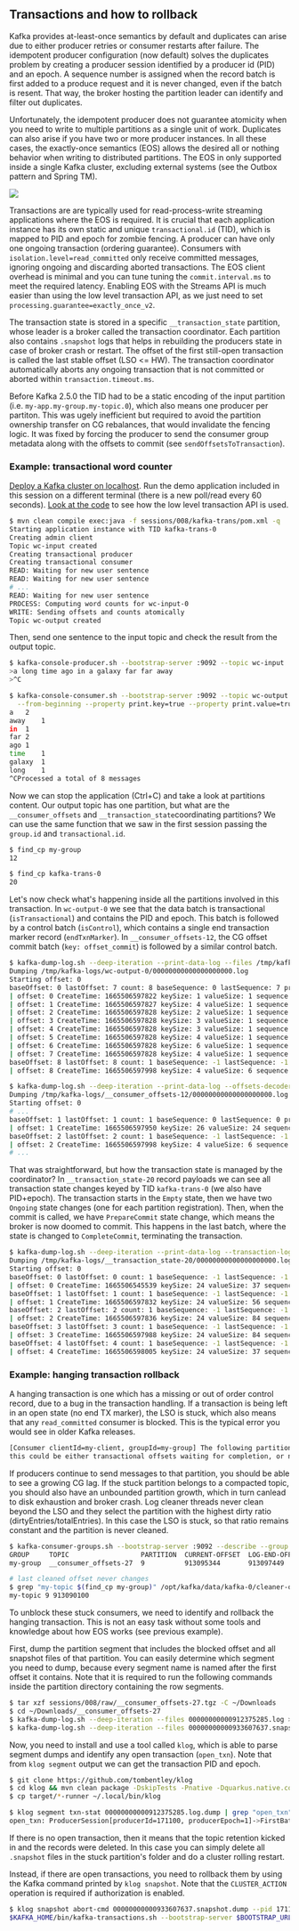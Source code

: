 ## Transactions and how to rollback

Kafka provides at-least-once semantics by default and duplicates can arise due to either producer retries or consumer restarts after failure.
The idempotent producer configuration (now default) solves the duplicates problem by creating a producer session identified by a producer id (PID) and an epoch.
A sequence number is assigned when the record batch is first added to a produce request and it is never changed, even if the batch is resent.
That way, the broker hosting the partition leader can identify and filter out duplicates.

Unfortunately, the idempotent producer does not guarantee atomicity when you need to write to multiple partitions as a single unit of work.
Duplicates can also arise if you have two or more producer instances.
In all these cases, the exactly-once semantics (EOS) allows the desired all or nothing behavior when writing to distributed partitions.
The EOS in only supported inside a single Kafka cluster, excluding external systems (see the Outbox pattern and Spring TM).

![](images/trans.png)

Transactions are are typically used for read-process-write streaming applications where the EOS is required.
It is crucial that each application instance has its own static and unique `transactional.id` (TID), which is mapped to PID and epoch for zombie fencing.
A producer can have only one ongoing transaction (ordering guarantee).
Consumers with `isolation.level=read_committed` only receive committed messages, ignoring ongoing and discarding aborted transactions.
The EOS client overhead is minimal and you can tune tuning the `commit.interval.ms` to meet the required latency.
Enabling EOS with the Streams API is much easier than using the low level transaction API, as we just need to set `processing.guarantee=exactly_once_v2`.

The transaction state is stored in a specific `__transaction_state` partition, whose leader is a broker called the transaction coordinator. 
Each partition also contains `.snapshot` logs that helps in rebuilding the producers state in case of broker crash or restart.
The offset of the first still-open transaction is called the last stable offset (LSO <= HW).
The transaction coordinator automatically aborts any ongoing transaction that is not committed or aborted within `transaction.timeout.ms`.

Before Kafka 2.5.0 the TID had to be a static encoding of the input partition (i.e. `my-app.my-group.my-topic.0`), which also means one producer per partiton.
This was ugely inefficient but required to avoid the partition ownership transfer on CG rebalances, that would invalidate the fencing logic.
It was fixed by forcing the producer to send the consumer group metadata along with the offsets to commit (see `sendOffsetsToTransaction`).

### Example: transactional word counter

[Deploy a Kafka cluster on localhost](/sessions/001).
Run the demo application included in this session on a different terminal (there is a new poll/read every 60 seconds).
[Look at the code](/sessions/008/kafka-trans) to see how the low level transaction API is used.

```sh
$ mvn clean compile exec:java -f sessions/008/kafka-trans/pom.xml -q
Starting application instance with TID kafka-trans-0
Creating admin client
Topic wc-input created
Creating transactional producer
Creating transactional consumer
READ: Waiting for new user sentence
READ: Waiting for new user sentence
# ...
READ: Waiting for new user sentence
PROCESS: Computing word counts for wc-input-0
WRITE: Sending offsets and counts atomically
Topic wc-output created
```

Then, send one sentence to the input topic and check the result from the output topic.

```sh
$ kafka-console-producer.sh --bootstrap-server :9092 --topic wc-input
>a long time ago in a galaxy far far away
>^C

$ kafka-console-consumer.sh --bootstrap-server :9092 --topic wc-output \
  --from-beginning --property print.key=true --property print.value=true
a	2
away	1
in	1
far	2
ago	1
time	1
galaxy	1
long	1
^CProcessed a total of 8 messages
```

Now we can stop the application (Ctrl+C) and take a look at partitions content.
Our output topic has one partition, but what are the `__consumer_offsets` and `__transaction_state`coordinating partitions?
We can use the same function that we saw in the first session passing the `group.id` and `transactional.id`.

```sh
$ find_cp my-group
12

$ find_cp kafka-trans-0
20
```

Let's now check what's happening inside all the partitions involved in this transaction.
In `wc-output-0` we see that the data batch is transactional (`isTransactional`) and contains the PID and epoch.
This batch is followed by a control batch (`isControl`), which contains a single end transaction marker record (`endTxnMarker`).
In `__consumer_offsets-12`, the CG offset commit batch (`key: offset_commit`) is followed by a similar control batch.

```sh
$ kafka-dump-log.sh --deep-iteration --print-data-log --files /tmp/kafka-logs/wc-output-0/00000000000000000000.log
Dumping /tmp/kafka-logs/wc-output-0/00000000000000000000.log
Starting offset: 0
baseOffset: 0 lastOffset: 7 count: 8 baseSequence: 0 lastSequence: 7 producerId: 0 producerEpoch: 0 partitionLeaderEpoch: 0 isTransactional: true isControl: false deleteHorizonMs: OptionalLong.empty position: 0 CreateTime: 1665506597828 size: 152 magic: 2 compresscodec: none crc: 3801140420 isvalid: true
| offset: 0 CreateTime: 1665506597822 keySize: 1 valueSize: 1 sequence: 0 headerKeys: [] key: a payload: 2
| offset: 1 CreateTime: 1665506597827 keySize: 4 valueSize: 1 sequence: 1 headerKeys: [] key: away payload: 1
| offset: 2 CreateTime: 1665506597828 keySize: 2 valueSize: 1 sequence: 2 headerKeys: [] key: in payload: 1
| offset: 3 CreateTime: 1665506597828 keySize: 3 valueSize: 1 sequence: 3 headerKeys: [] key: far payload: 2
| offset: 4 CreateTime: 1665506597828 keySize: 3 valueSize: 1 sequence: 4 headerKeys: [] key: ago payload: 1
| offset: 5 CreateTime: 1665506597828 keySize: 4 valueSize: 1 sequence: 5 headerKeys: [] key: time payload: 1
| offset: 6 CreateTime: 1665506597828 keySize: 6 valueSize: 1 sequence: 6 headerKeys: [] key: galaxy payload: 1
| offset: 7 CreateTime: 1665506597828 keySize: 4 valueSize: 1 sequence: 7 headerKeys: [] key: long payload: 1
baseOffset: 8 lastOffset: 8 count: 1 baseSequence: -1 lastSequence: -1 producerId: 0 producerEpoch: 0 partitionLeaderEpoch: 0 isTransactional: true isControl: true deleteHorizonMs: OptionalLong.empty position: 152 CreateTime: 1665506597998 size: 78 magic: 2 compresscodec: none crc: 3355926470 isvalid: true
| offset: 8 CreateTime: 1665506597998 keySize: 4 valueSize: 6 sequence: -1 headerKeys: [] endTxnMarker: COMMIT coordinatorEpoch: 0

$ kafka-dump-log.sh --deep-iteration --print-data-log --offsets-decoder --files /tmp/kafka-logs/__consumer_offsets-12/00000000000000000000.log
Dumping /tmp/kafka-logs/__consumer_offsets-12/00000000000000000000.log
Starting offset: 0
# ...
baseOffset: 1 lastOffset: 1 count: 1 baseSequence: 0 lastSequence: 0 producerId: 0 producerEpoch: 0 partitionLeaderEpoch: 0 isTransactional: true isControl: false deleteHorizonMs: OptionalLong.empty position: 339 CreateTime: 1665506597950 size: 118 magic: 2 compresscodec: none crc: 4199759988 isvalid: true
| offset: 1 CreateTime: 1665506597950 keySize: 26 valueSize: 24 sequence: 0 headerKeys: [] key: offset_commit::group=my-group,partition=wc-input-0 payload: offset=1
baseOffset: 2 lastOffset: 2 count: 1 baseSequence: -1 lastSequence: -1 producerId: 0 producerEpoch: 0 partitionLeaderEpoch: 0 isTransactional: true isControl: true deleteHorizonMs: OptionalLong.empty position: 457 CreateTime: 1665506597998 size: 78 magic: 2 compresscodec: none crc: 3355926470 isvalid: true
| offset: 2 CreateTime: 1665506597998 keySize: 4 valueSize: 6 sequence: -1 headerKeys: [] endTxnMarker: COMMIT coordinatorEpoch: 0
# ...
```

That was straightforward, but how the transaction state is managed by the coordinator? 
In `__transaction_state-20` record payloads we can see all transaction state changes keyed by TID `kafka-trans-0` (we also have PID+epoch).
The transaction starts in the `Empty` state, then we have two `Ongoing` state changes (one for each partition registration).
Then, when the commit is called, we have `PrepareCommit` state change, which means the broker is now doomed to commit.
This happens in the last batch, where the state is changed to `CompleteCommit`, terminating  the transaction.

```sh
$ kafka-dump-log.sh --deep-iteration --print-data-log --transaction-log-decoder --files /tmp/kafka-logs/__transaction_state-20/00000000000000000000.log
Dumping /tmp/kafka-logs/__transaction_state-20/00000000000000000000.log
Starting offset: 0
baseOffset: 0 lastOffset: 0 count: 1 baseSequence: -1 lastSequence: -1 producerId: -1 producerEpoch: -1 partitionLeaderEpoch: 0 isTransactional: false isControl: false deleteHorizonMs: OptionalLong.empty position: 0 CreateTime: 1665506545539 size: 130 magic: 2 compresscodec: none crc: 682337358 isvalid: true
| offset: 0 CreateTime: 1665506545539 keySize: 24 valueSize: 37 sequence: -1 headerKeys: [] key: transaction_metadata::transactionalId=kafka-trans-0 payload: producerId:0,producerEpoch:0,state=Empty,partitions=[],txnLastUpdateTimestamp=1665506545533,txnTimeoutMs=60000
baseOffset: 1 lastOffset: 1 count: 1 baseSequence: -1 lastSequence: -1 producerId: -1 producerEpoch: -1 partitionLeaderEpoch: 0 isTransactional: false isControl: false deleteHorizonMs: OptionalLong.empty position: 130 CreateTime: 1665506597832 size: 149 magic: 2 compresscodec: none crc: 3989189852 isvalid: true
| offset: 1 CreateTime: 1665506597832 keySize: 24 valueSize: 56 sequence: -1 headerKeys: [] key: transaction_metadata::transactionalId=kafka-trans-0 payload: producerId:0,producerEpoch:0,state=Ongoing,partitions=[wc-output-0],txnLastUpdateTimestamp=1665506597831,txnTimeoutMs=60000
baseOffset: 2 lastOffset: 2 count: 1 baseSequence: -1 lastSequence: -1 producerId: -1 producerEpoch: -1 partitionLeaderEpoch: 0 isTransactional: false isControl: false deleteHorizonMs: OptionalLong.empty position: 279 CreateTime: 1665506597836 size: 178 magic: 2 compresscodec: none crc: 4121781109 isvalid: true
| offset: 2 CreateTime: 1665506597836 keySize: 24 valueSize: 84 sequence: -1 headerKeys: [] key: transaction_metadata::transactionalId=kafka-trans-0 payload: producerId:0,producerEpoch:0,state=Ongoing,partitions=[__consumer_offsets-12,wc-output-0],txnLastUpdateTimestamp=1665506597836,txnTimeoutMs=60000
baseOffset: 3 lastOffset: 3 count: 1 baseSequence: -1 lastSequence: -1 producerId: -1 producerEpoch: -1 partitionLeaderEpoch: 0 isTransactional: false isControl: false deleteHorizonMs: OptionalLong.empty position: 457 CreateTime: 1665506597988 size: 178 magic: 2 compresscodec: none crc: 1820961623 isvalid: true
| offset: 3 CreateTime: 1665506597988 keySize: 24 valueSize: 84 sequence: -1 headerKeys: [] key: transaction_metadata::transactionalId=kafka-trans-0 payload: producerId:0,producerEpoch:0,state=PrepareCommit,partitions=[__consumer_offsets-12,wc-output-0],txnLastUpdateTimestamp=1665506597987,txnTimeoutMs=60000
baseOffset: 4 lastOffset: 4 count: 1 baseSequence: -1 lastSequence: -1 producerId: -1 producerEpoch: -1 partitionLeaderEpoch: 0 isTransactional: false isControl: false deleteHorizonMs: OptionalLong.empty position: 635 CreateTime: 1665506598005 size: 130 magic: 2 compresscodec: none crc: 4065405397 isvalid: true
| offset: 4 CreateTime: 1665506598005 keySize: 24 valueSize: 37 sequence: -1 headerKeys: [] key: transaction_metadata::transactionalId=kafka-trans-0 payload: producerId:0,producerEpoch:0,state=CompleteCommit,partitions=[],txnLastUpdateTimestamp=1665506597989,txnTimeoutMs=60000
```

### Example: hanging transaction rollback

A hanging transaction is one which has a missing or out of order control record, due to a bug in the transaction handling.
If a transaction is being left in an open state (no end TX marker), the LSO is stuck, which also means that any `read_committed` consumer is blocked.
This is the typical error you would see in older Kafka releases.

```sh
[Consumer clientId=my-client, groupId=my-group] The following partitions still have unstable offsets which are not cleared on the broker side: [my-topic-9], 
this could be either transactional offsets waiting for completion, or normal offsets waiting for replication after appending to local log
```

If producers continue to send messages to that partition, you should be able to see a growing CG lag.
If the stuck partition belongs to a compacted topic, you should also have an unbounded partition growth, which in turn canlead to disk exhaustion and broker crash.
Log cleaner threads never clean beyond the LSO and they select the partition with the highest dirty ratio (dirtyEntries/totalEntries).
In this case the LSO is stuck, so that ratio remains constant and the partition is never cleaned.

```sh
$ kafka-consumer-groups.sh --bootstrap-server :9092 --describe --group my-group
GROUP     TOPIC                  PARTITION  CURRENT-OFFSET  LOG-END-OFFSET  LAG   CONSUMER-ID  HOST           CLIENT-ID
my-group  __consumer_offsets-27  9          913095344       913097449       2115  my-client-0  /10.60.172.97  my-client

# last cleaned offset never changes
$ grep "my-topic $(find_cp my-group)" /opt/kafka/data/kafka-0/cleaner-offset-checkpoint
my-topic 9 913090100
```

To unblock these stuck consumers, we need to identify and rollback the hanging transaction.
This is not an easy task without some tools and knowledge about how EOS works (see previous example).

First, dump the partition segment that includes the blocked offset and all snapshot files of that partition.
You can easily determine which segment you need to dump, because every segment name is named after the first offset it contains.
Note that it is required to run the following commands inside the partition directory containing the row segments.

```sh
$ tar xzf sessions/008/raw/__consumer_offsets-27.tgz -C ~/Downloads
$ cd ~/Downloads/__consumer_offsets-27
$ kafka-dump-log.sh --deep-iteration --files 00000000000912375285.log > 00000000000912375285.log.dump
$ kafka-dump-log.sh --deep-iteration --files 00000000000933607637.snapshot > 00000000000933607637.snapshot.dump
```

Now, you need to install and use a tool called `klog`, which is able to parse segment dumps and identify any open transaction (`open_txn`).
Note that from `klog segment` output we can get the transaction PID and epoch.

```sh
$ git clone https://github.com/tombentley/klog
$ cd klog && mvn clean package -DskipTests -Pnative -Dquarkus.native.container-build=true -q
$ cp target/*-runner ~/.local/bin/klog

$ klog segment txn-stat 00000000000912375285.log.dump | grep "open_txn" | head -n1
open_txn: ProducerSession[producerId=171100, producerEpoch=1]->FirstBatchInTxn[firstBatchInTxn=Batch(baseOffset=913095344, lastOffset=913095344, count=1, baseSequence=0, lastSequence=0, producerId=171100, producerEpoch=1, partitionLeaderEpoch=38, isTransactional=true, isControl=false, position=76752106, createTime=2022-06-06T03:16:47.124Z, size=128, magic=2, compressCodec='none', crc=-2141709867, isValid=true), numDataBatches=1]
```

If there is no open transaction, then it means that the topic retention kicked in and the records were deleted.
In this case you can simply delete all `.snapshot` files in the stuck partition's folder and do a cluster rolling restart.

Instead, if there are open transactions, you need to rollback them by using the Kafka command printed by `klog snapshot`.
Note that the `CLUSTER_ACTION` operation is required if authorization is enabled.

```sh
$ klog snapshot abort-cmd 00000000000933607637.snapshot.dump --pid 171100 --producer-epoch 1
$KAFKA_HOME/bin/kafka-transactions.sh --bootstrap-server $BOOTSTRAP_URL abort --topic $TOPIC_NAME --partition $PART_NUM --producer-id 171100 --producer-epoch 1 --coordinator-epoch 34
```
